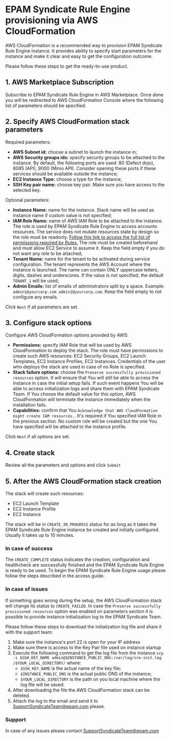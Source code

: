 # EPAM Syndicate Rule Engine provisioning via AWS CloudFormation

AWS CloudFormation is a recommended way to provision EPAM Syndicate Rule Engine instance. 
It provides ability to specify start parameters for the instance and make it clear and easy to get the configuration outcome.

Please follow these steps to get the ready-to-use product.

## 1. AWS Marketplace Subscription
Subscribe to EPAM Syndicate Rule Engine in AWS Marketplace. Once done you will be redirected to AWS CloudFormation Console 
where the following list of parameters should be specified.

## 2. Specify AWS CloudFormation stack parameters

Required parameters:
- **AWS Subnet id:** сhoose a subnet to launch the instance in;
- **AWS Security groups ids:** specify security groups to be attached to the instance. By default, 
the following ports are used: 80 (Defect dojo), 8085 (API), 9000 (Minio API).
Consider opening these ports if these services should be available outside the instance;
- **EC2 Instance Type:** choose a type for the instance;
- **SSH Key pair name:** choose key pair. Make sure you have access to the selected key. 

Optional parameters:
- **Instance Name:** name for the instance. Stack name will be used as instance name if custom value is not specified;
- **IAM Role Name:** name of AWS IAM Role to be attached to the instance. The role is used by EPAM Syndicate Rule Engine to access accounts resources.
  The service does not mutate resources state by design so the role must be readonly. [Follow this link to access the full list of permissions required by Rules.](https://github.com/epam/ecc-aws-rulepack/tree/main/iam) 
  The role must be created beforehand and must allow EC2 Service to assume it.
  Keep the field empty if you do not want any role to be attached;
- **Tenant Name:** name for the tenant to be activated during service configuration. The 
  tenant represents the AWS Account where the instance is launched. The name can contain ONLY uppercase letters, digits, dashes and underscores.
  If the value is not specified, the default `TENANT_1` will be used;
- **Admin Emails:** list of emails of administrators split by a space. Example: `admin1@yourcorp.com admin2@yourcorp.com`.
  Keep the field empty to not configure any emails.

Click `Next` if all parameters are set.

## 3. Configure stack options

Configure AWS CloudFormation options provided by AWS:

- **Permissions:** specify IAM Role that will be used by AWS CloudFormation to deploy the stack. The role must have 
  permissions to create such AWS resources: EC2 Security Groups, EC2 Launch Templates, EC2 Instance Profiles, EC2 Instances.
  Credentials of the user who deploys the stack are used in case of no Role is specified.
- **Stack failure options:** choose the `Preserve successfully provisioned resources` option. It will ensure that You will
  still be able to access the instance in case the initial setup fails. If such event happens You will be able to access
  initialization logs and share them with EPAM Syndicate Team. If You choose the default value for this option,
  AWS CloudFormation will terminate the instance immediately when the installation fails.
- **Capabilities:** confirm that You `Acknowledge that AWS CloudFormation might create IAM resources.`. It's required
  if You specified IAM Role in the previous section. No custom role will be created but the one You have specified will 
  be attached to the instance profile.

Click `Next` if all options are set.

## 4. Create stack

Review all the parameters and options and click `Submit`

## 5. After the AWS CloudFormation stack creation

The stack will create such resources:
- EC2 Launch Template
- EC2 Instance Profile
- EC2 Instance

The stack will be in `CREATE_IN_PROGRESS` status for as long as it takes the EPAM Syndicate Rule Engine instance be created and initially configured.
Usually it takes up to 10 minutes. 

### In case of success
The `CREATE_COMPLETE` status indicates the creation, configuration and healthcheck are successfully finished and the EPAM Syndicate Rule Engine is ready to be used.
To begin the EPAM Syndicate Rule Engine usage please follow the steps described in the access guide.  

### In case of issues
If something goes wrong during the setup, the AWS CloudFormation stack will change its status to `CREATE_FAILED`.
In case the `Preserve successfully provisioned resources` option was enabled on parameters section it is possible to provide instance initialization log to the EPAM Syndicate Team.

Please follow these steps to download the initialization log file and share it with the support team:
1. Make sure the instance's port 22 is open for your IP address
2. Make sure there is access to the Key Pair file used on instance startup
3. Execute the following command to get the log file from the instance `scp -i $SSH_KEY_NAME admin@$INSTANCE_PUBLIC_DNS:/var/log/sre-init.log /$YOUR_LOCAL_DIRECTORY/` where:
   - `$SSH_KEY_NAME` is the actual name of the key file;
   - `$INSTANCE_PUBLIC_DNS` is the actual public DNS of the instance;
   - `$YOUR_LOCAL_DIRECTORY` is the path on you local machine where the log file will be saved.
4. After downloading the file the AWS CloudFormation stack can be deleted.
5. Attach the log to the email and send it to [SupportSyndicateTeam@epam.com](mailto:SupportSyndicateTeam@epam.com) please.


### Support
In case of any issues please contact [SupportSyndicateTeam@epam.com](mailto:SupportSyndicateTeam@epam.com)
